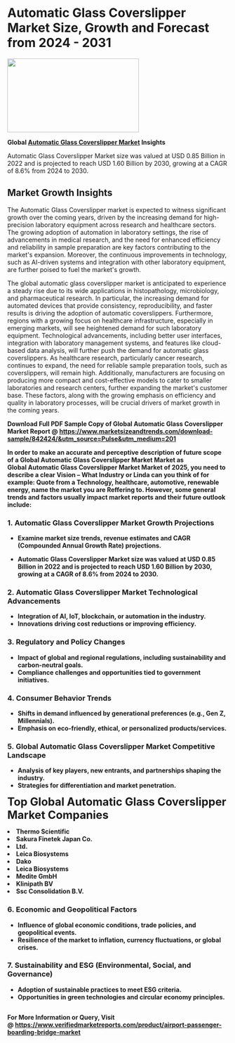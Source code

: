 <H1>Automatic Glass Coverslipper Market Size, Growth and Forecast from 2024 - 2031</H1><img class="aligncenter size-medium wp-image-584254" src="https://thirdeyenews.in/wp-content/uploads/2024/09/Global-Market-Research-300x168.jpeg" alt="" width="300" height="168" /><p><strong>Global&nbsp;<a href="https://www.marketsizeandtrends.com/download-sample/842424/&amp;utm_source=Pulse&amp;utm_medium=201">Automatic Glass Coverslipper Market</a> Insights</strong></p><p>Automatic Glass Coverslipper Market size was valued at USD 0.85 Billion in 2022 and is projected to reach USD 1.60 Billion by 2030, growing at a CAGR of 8.6% from 2024 to 2030.</p><p><h2>Market Growth Insights</h2> <p>The Automatic Glass Coverslipper market is expected to witness significant growth over the coming years, driven by the increasing demand for high-precision laboratory equipment across research and healthcare sectors. The growing adoption of automation in laboratory settings, the rise of advancements in medical research, and the need for enhanced efficiency and reliability in sample preparation are key factors contributing to the market's expansion. Moreover, the continuous improvements in technology, such as AI-driven systems and integration with other laboratory equipment, are further poised to fuel the market's growth.</p> <p><strong></strong></p> <p>The global automatic glass coverslipper market is anticipated to experience a steady rise due to its wide applications in histopathology, microbiology, and pharmaceutical research. In particular, the increasing demand for automated devices that provide consistency, reproducibility, and faster results is driving the adoption of automatic coverslippers. Furthermore, regions with a growing focus on healthcare infrastructure, especially in emerging markets, will see heightened demand for such laboratory equipment. Technological advancements, including better user interfaces, integration with laboratory management systems, and features like cloud-based data analysis, will further push the demand for automatic glass coverslippers. As healthcare research, particularly cancer research, continues to expand, the need for reliable sample preparation tools, such as coverslippers, will remain high. Additionally, manufacturers are focusing on producing more compact and cost-effective models to cater to smaller laboratories and research centers, further expanding the market's customer base. These factors, along with the growing emphasis on efficiency and quality in laboratory processes, will be crucial drivers of market growth in the coming years.</p> <p><strong></p><p><span class=""><strong>Download Full PDF Sample Copy of Global Automatic Glass Coverslipper Market Report</strong> @ <a href="https://www.marketsizeandtrends.com/download-sample/842424/&amp;utm_source=Pulse&amp;utm_medium=201" target="_blank">https://www.marketsizeandtrends.com/download-sample/842424/&amp;utm_source=Pulse&amp;utm_medium=201</a></span></p><p>In order to make an accurate and perceptive description of future scope of a Global&nbsp;Automatic Glass Coverslipper Market Market as Global&nbsp;Automatic Glass Coverslipper Market Market of 2025, you need to describe a clear Vision &ndash; What Industry or Linda can you think of for example: Quote from a Technology, healthcare, automotive, renewable energy, name the market you are Reffering to. However, some general trends and factors usually impact market reports and their future outlook include:</p><h3>1.&nbsp;<strong>Automatic Glass Coverslipper Market Growth Projections</strong></h3><ul><li>Examine market size trends, revenue estimates and CAGR (Compounded Annual Growth Rate) projections.</li><li><p>Automatic Glass Coverslipper Market size was valued at USD 0.85 Billion in 2022 and is projected to reach USD 1.60 Billion by 2030, growing at a CAGR of 8.6% from 2024 to 2030.</p></li></ul><h3>2.&nbsp;<strong>Automatic Glass Coverslipper Market Technological Advancements</strong></h3><ul><li>Integration of AI, IoT, blockchain, or automation in the industry.</li><li>Innovations driving cost reductions or improving efficiency.</li></ul><h3>3.&nbsp;<strong>Regulatory and Policy Changes</strong></h3><ul><li>Impact of global and regional regulations, including sustainability and carbon-neutral goals.</li><li>Compliance challenges and opportunities tied to government initiatives.</li></ul><h3>4.&nbsp;<strong>Consumer Behavior Trends</strong></h3><ul><li>Shifts in demand influenced by generational preferences (e.g., Gen Z, Millennials).</li><li>Emphasis on eco-friendly, ethical, or personalized products/services.</li></ul><h3>5.&nbsp;<strong>Global Automatic Glass Coverslipper Market Competitive Landscape</strong></h3><ul><li>Analysis of key players, new entrants, and partnerships shaping the industry.</li><li>Strategies for differentiation and market penetration.</li></ul><p data-pm-slice="1 1 []"><span style="color: inherit; font-family: inherit; font-size: 25px;">Top Global Automatic Glass Coverslipper Market Companies</span></p><div class="" data-test-id=""><p><li>Thermo Scientific</li><li> Sakura Finetek Japan Co.</li><li> Ltd.</li><li> Leica Biosystems</li><li> Dako</li><li> Leica Biosystems</li><li> Medite GmbH</li><li> Klinipath BV</li><li> Ssc Consolidation B.V.</li></p></div><h3>6.&nbsp;<strong>Economic and Geopolitical Factors</strong></h3><ul><li>Influence of global economic conditions, trade policies, and geopolitical events.</li><li>Resilience of the market to inflation, currency fluctuations, or global crises.</li></ul><h3>7.&nbsp;<strong>Sustainability and ESG (Environmental, Social, and Governance)</strong></h3><ul><li>Adoption of sustainable practices to meet ESG criteria.</li><li>Opportunities in green technologies and circular economy principles.</li></ul><h2><strong style="font-size: 14px;">For More Information or Query, Visit @&nbsp;</strong><a style="background-color: #ffffff; font-size: 14px;" href="https://www.marketsizeandtrends.com/report/automatic-glass-coverslipper-market/" target="_blank">https://www.verifiedmarketreports.com/product/airport-passenger-boarding-bridge-market</a></h2>
